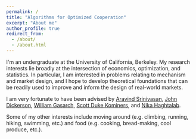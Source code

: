 ```yaml
---
permalink: /
title: "Algorithms for Optimized Cooperation"
excerpt: "About me"
author_profile: true
redirect_from: 
  - /about/
  - /about.html
---
```


I'm an undergraduate at the University of California, Berkeley. My research interests lie broadly at the intersection of economics, optimization, and statistics. In particular, I am interested in problems relating to mechanism and market design, and I hope to develop theoretical foundations that can be readily used to improve and inform the design of real-world markets.

I am very fortunate to have been advised by [Aravind Srinivasan](http://www.cs.umd.edu/~srin/), [John Dickerson](http://jpdickerson.com/), [William Gasarch](https://www.cs.umd.edu/users/gasarch/), [Scott Duke Kominers](http://scottkom.com/), and [Nika Haghtalab](https://people.eecs.berkeley.edu/~nika/). 

Some of my other interests include moving around (e.g. climbing, running, hiking, swimming, etc.) and food (e.g. cooking, bread-making, cool produce, etc.).


















